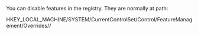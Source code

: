 You can disable features in the registry. They are normally at path:

HKEY_LOCAL_MACHINE/SYSTEM/CurrentControlSet/Control/FeatureManagement/Overrides/<Priority>/